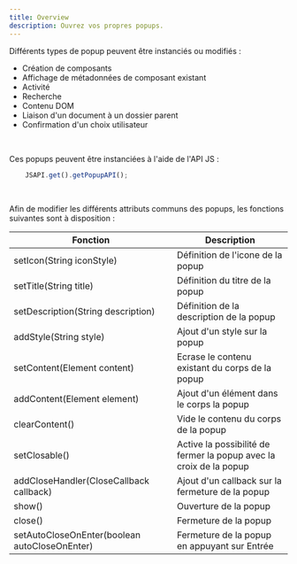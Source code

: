 ```yaml
---
title: Overview
description: Ouvrez vos propres popups.
---
```


Différents types de popup peuvent être instanciés ou modifiés : 

* Création de composants
* Affichage de métadonnées de composant existant
* Activité
* Recherche
* Contenu DOM
* Liaison d'un document à un dossier parent
* Confirmation d'un choix utilisateur

<br/>

Ces popups peuvent être instanciées à l'aide de l'API JS : 

```javascript
    JSAPI.get().getPopupAPI();
```

<br/>

Afin de modifier les différents attributs communs des popups, les fonctions suivantes sont à disposition : 


| Fonction                                              | Description                                                                    |
|-------------------------------------------------------|--------------------------------------------------------------------------------|
|setIcon(String iconStyle)                              | Définition de l'icone de la popup                                              |        
|setTitle(String title)                                 | Définition du titre de la popup                                                |
|setDescription(String description)                     | Définition de la description de la popup                                       |
|addStyle(String style)                                 | Ajout d'un style sur la popup                                                  |
|setContent(Element content)                            | Ecrase le contenu existant du corps de la popup                                |
|addContent(Element element)                            | Ajout d'un élément dans le corps la popup                                      |
|clearContent()                                         | Vide le contenu du corps de la popup                                           |
|setClosable()                                          | Active la possibilité de fermer la popup avec la croix de la popup             |
|addCloseHandler(CloseCallback callback)                | Ajout d'un callback sur la fermeture de la popup                               |
|show()                                                 | Ouverture de la popup                                                          |
|close()                                                | Fermeture de la popup                                                          |
|setAutoCloseOnEnter(boolean autoCloseOnEnter)                                                | Fermeture de la popup en appuyant sur Entrée                                                          |
<!---
 |setScrollable()                                        | Active le scroll sur le corps de la popup                                      | 
-->